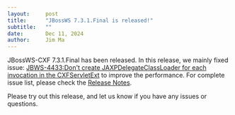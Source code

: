 ```yaml
---
layout:     post
title:      "JBossWS 7.3.1.Final is released!"
subtitle:   ""
date:       Dec 11, 2024
author:     Jim Ma
---
```

JBossWS-CXF 7.3.1.Final has been released. In this release, we mainly fixed issue: [JBWS-4433:Don't create JAXPDelegateClassLoader for each invocation in the CXFServletExt](https://issues.redhat.com/browse/JBWS-4433)
to improve the performance. For complete issue list, please check the [Release Notes](https://issues.redhat.com/secure/ReleaseNote.jspa?projectId=12310050&version=12439419).

Please try out this release, and let us know if you have any issues or questions.